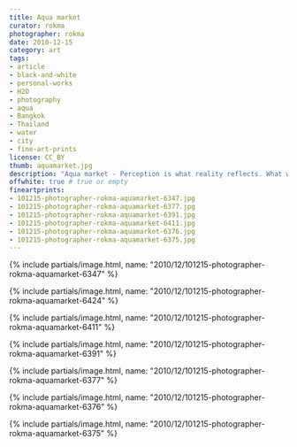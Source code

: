 ```yaml
---
title: Aqua market
curator: rokma
photographer: rokma
date: 2010-12-15
category: art
tags:
- article
- black-and-white
- personal-works
- H2O
- photography
- aqua
- Bangkok
- Thailand
- water
- city
- fine-art-prints
license: CC_BY
thumb: aquamarket.jpg
description: "Aqua market - Perception is what reality reflects. What we know about the world has come to us bouncing his way into our senses."
offwhite: true # true or empty
fineartprints:
- 101215-photographer-rokma-aquamarket-6347.jpg
- 101215-photographer-rokma-aquamarket-6377.jpg
- 101215-photographer-rokma-aquamarket-6391.jpg
- 101215-photographer-rokma-aquamarket-6411.jpg
- 101215-photographer-rokma-aquamarket-6376.jpg
- 101215-photographer-rokma-aquamarket-6375.jpg
---
```


{% include partials/image.html, name: "2010/12/101215-photographer-rokma-aquamarket-6347" %}

{% include partials/image.html, name: "2010/12/101215-photographer-rokma-aquamarket-6424" %}

{% include partials/image.html, name: "2010/12/101215-photographer-rokma-aquamarket-6411" %}

{% include partials/image.html, name: "2010/12/101215-photographer-rokma-aquamarket-6391" %}

{% include partials/image.html, name: "2010/12/101215-photographer-rokma-aquamarket-6377" %}

{% include partials/image.html, name: "2010/12/101215-photographer-rokma-aquamarket-6376" %}

{% include partials/image.html, name: "2010/12/101215-photographer-rokma-aquamarket-6375" %}
